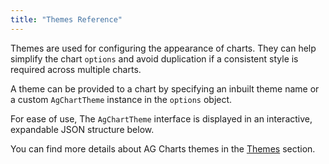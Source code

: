 ```yaml
---
title: "Themes Reference"
---
```


Themes are used for configuring the appearance of charts. They can help simplify the chart `options` and avoid duplication if a consistent style is required across multiple charts.

A theme can be provided to a chart by specifying an inbuilt theme name or a custom `AgChartTheme` instance in the `options` object.

For ease of use, The `AgChartTheme` interface is displayed in an interactive, expandable JSON structure below.

<expandable-snippet interfaceName='AgChartTheme' overrideSrc="charts-api/api.json" breadcrumbs='["options", "theme"]' config='{"excludeProperties": ["theme", "data", "container"], "expandedProperties": ["overrides"], "lookupRoot": "charts-api"}'></expandable-snippet>

You can find more details about AG Charts themes in the [Themes](/charts-themes/) section.
